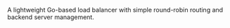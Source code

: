 A lightweight Go-based load balancer with simple round-robin routing and backend server management.
